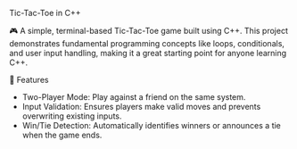 Tic-Tac-Toe in C++  

🎮 A simple, terminal-based Tic-Tac-Toe game built using C++. This project demonstrates fundamental programming concepts like loops, conditionals, and user input handling, making it a great starting point for anyone learning C++.


 🚀 Features  
- Two-Player Mode: Play against a friend on the same system.  
- Input Validation: Ensures players make valid moves and prevents overwriting existing inputs.  
- Win/Tie Detection: Automatically identifies winners or announces a tie when the game ends.  

